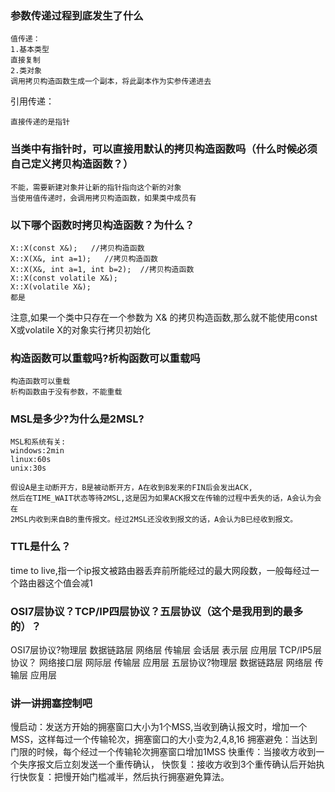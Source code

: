### 参数传递过程到底发生了什么
```
值传递：
1.基本类型
直接复制
2.类对象
调用拷贝构造函数生成一个副本，将此副本作为实参传递进去
```
引用传递：
```
直接传递的是指针
```

### 当类中有指针时，可以直接用默认的拷贝构造函数吗（什么时候必须自己定义拷贝构造函数？）
```
不能，需要新建对象并让新的指针指向这个新的对象
当使用值传递时，会调用拷贝构造函数，如果类中成员有
```

### 以下哪个函数时拷贝构造函数？为什么？
```
X::X(const X&);   //拷贝构造函数
X::X(X&, int a=1);   //拷贝构造函数
X::X(X&, int a=1, int b=2);  //拷贝构造函数
X::X(const volatile X&);
X::X(volatile X&);
都是
```
注意,如果一个类中只存在一个参数为 X& 的拷贝构造函数,那么就不能使用const X或volatile X的对象实行拷贝初始化

### 构造函数可以重载吗?析构函数可以重载吗
```
构造函数可以重载
析构函数由于没有参数，不能重载
```
### MSL是多少?为什么是2MSL?
```
MSL和系统有关:
windows:2min
linux:60s
unix:30s

假设A是主动断开方，B是被动断开方，A在收到B发来的FIN后会发出ACK,
然后在TIME_WAIT状态等待2MSL,这是因为如果ACK报文在传输的过程中丢失的话，A会认为会在
2MSL内收到来自B的重传报文。经过2MSL还没收到报文的话，A会认为B已经收到报文。
```

### TTL是什么？
time to live,指一个ip报文被路由器丢弃前所能经过的最大网段数，一般每经过一个路由器这个值会减1

### OSI7层协议？TCP/IP四层协议？五层协议（这个是我用到的最多的）？
OSI7层协议?物理层 数据链路层 网络层 传输层 会话层 表示层 应用层
TCP/IP5层协议？ 网络接口层 网际层 传输层 应用层
五层协议?物理层 数据链路层 网络层 传输层 应用层

### 讲一讲拥塞控制吧
慢启动：发送方开始的拥塞窗口大小为1个MSS,当收到确认报文时，增加一个MSS，这样每过一个传输轮次，拥塞窗口的大小变为2,4,8,16
拥塞避免：当达到门限的时候，每个经过一个传输轮次拥塞窗口增加1MSS
快重传：当接收方收到一个失序报文后立刻发送一个重传确认，
快恢复：接收方收到3个重传确认后开始执行快恢复：把慢开始门槛减半，然后执行拥塞避免算法。

